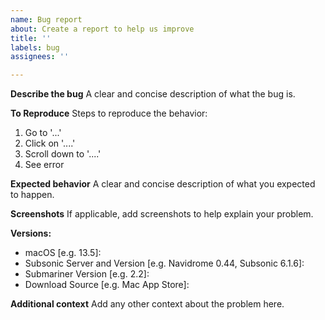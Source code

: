 ```yaml
---
name: Bug report
about: Create a report to help us improve
title: ''
labels: bug
assignees: ''

---
```


**Describe the bug**
A clear and concise description of what the bug is.

**To Reproduce**
Steps to reproduce the behavior:
1. Go to '...'
2. Click on '....'
3. Scroll down to '....'
4. See error

**Expected behavior**
A clear and concise description of what you expected to happen.

**Screenshots**
If applicable, add screenshots to help explain your problem.

**Versions:**
 - macOS [e.g. 13.5]:
 - Subsonic Server and Version [e.g. Navidrome 0.44, Subsonic 6.1.6]:
 - Submariner Version [e.g. 2.2]:
 - Download Source [e.g. Mac App Store]:

**Additional context**
Add any other context about the problem here.
